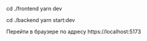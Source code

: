 cd ./frontend
yarn dev



cd ./backend
yarn start:dev

Перейти в браузере по адресу https://localhost:5173
